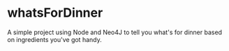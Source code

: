 whatsForDinner
==============

A simple project using Node and Neo4J to tell you what's for dinner based on ingredients you've got handy. 
